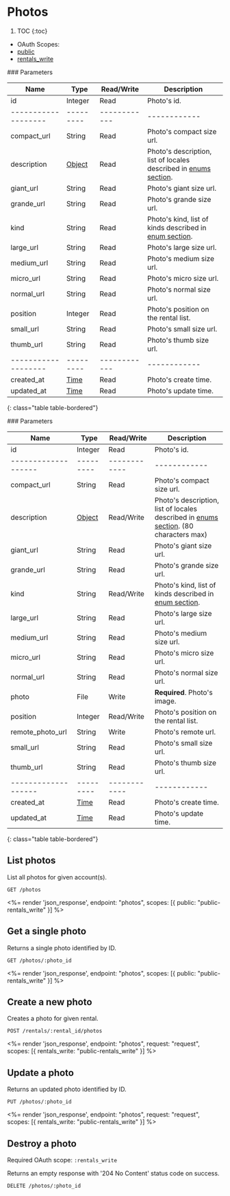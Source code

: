 # Photos

1. TOC
{:toc}

<ul class="nav nav-pills pull-right" role="tablist">
  <li class="disabled"><a>OAuth Scopes:</a></li>
  <li class="active"><a href="#public" role="tab" data-toggle="pill">public</a></li>
  <li><a href="#rentals_write" role="tab" data-toggle="pill">rentals_write</a></li>
</ul>

<div class="tab-content" markdown="1">
  <div class="tab-pane active" id="public" markdown="1">
### Parameters

Name               | Type    | Read/Write | Description
-------------------|---------|------------|------------
id                 | Integer | Read       | Photo's id.
-------------------|---------|------------|------------
compact_url        | String  | Read       | Photo's compact size url.
description        | [Object](/reference/enums#formats)    | Read       | Photo's description, list of locales described in [enums section](/reference/enums#locales).
giant_url          | String  | Read       | Photo's giant size url.
grande_url         | String  | Read       | Photo's grande size url.
kind               | String  | Read       | Photo's kind, list of kinds described in [enum section](/reference/enums/#photo-kinds).
large_url          | String  | Read       | Photo's large size url.
medium_url         | String  | Read       | Photo's medium size url.
micro_url          | String  | Read       | Photo's micro size url.
normal_url         | String  | Read       | Photo's normal size url.
position           | Integer | Read       | Photo's position on the rental list.
small_url          | String  | Read       | Photo's small size url.
thumb_url          | String  | Read       | Photo's thumb size url.
-------------------|---------|------------|------------
created_at         | [Time](/reference/enums#formats) | Read       | Photo's create time.
updated_at         | [Time](/reference/enums#formats) | Read       | Photo's update time.
{: class="table table-bordered"}
  </div>
  <div class="tab-pane" id="rentals_write" markdown="1">
### Parameters

Name               | Type    | Read/Write | Description
-------------------|---------|------------|------------
id                 | Integer | Read       | Photo's id.
-------------------|---------|------------|------------
compact_url        | String  | Read       | Photo's compact size url.
description        | [Object](/reference/enums#formats)    | Read/Write | Photo's description, list of locales described in [enums section](/reference/enums#locales). (80 characters max)
giant_url          | String  | Read       | Photo's giant size url.
grande_url         | String  | Read       | Photo's grande size url.
kind               | String  | Read/Write | Photo's kind, list of kinds described in [enum section](/reference/enums/#photo-kinds).
large_url          | String  | Read       | Photo's large size url.
medium_url         | String  | Read       | Photo's medium size url.
micro_url          | String  | Read       | Photo's micro size url.
normal_url         | String  | Read       | Photo's normal size url.
photo              | File    | Write      | **Required**. Photo's image.
position           | Integer | Read/Write | Photo's position on the rental list.
remote_photo_url   | String  | Write      | Photo's remote url.
small_url          | String  | Read       | Photo's small size url.
thumb_url          | String  | Read       | Photo's thumb size url.
-------------------|---------|------------|------------
created_at         | [Time](/reference/enums#formats) | Read       | Photo's create time.
updated_at         | [Time](/reference/enums#formats) | Read       | Photo's update time.
{: class="table table-bordered"}
  </div>
</div>

## List photos

List all photos for given account(s).

~~~
GET /photos
~~~

<%= render 'json_response', endpoint: "photos", scopes: [{ public: "public-rentals_write" }] %>

## Get a single photo

Returns a single photo identified by ID.

~~~
GET /photos/:photo_id
~~~

<%= render 'json_response', endpoint: "photos", scopes: [{ public: "public-rentals_write" }] %>

## Create a new photo

Creates a photo for given rental.

~~~~
POST /rentals/:rental_id/photos
~~~~

<%= render 'json_response', endpoint: "photos", request: "request",
  scopes: [{ rentals_write: "public-rentals_write" }] %>

## Update a photo

Returns an updated photo identified by ID.

~~~
PUT /photos/:photo_id
~~~

<%= render 'json_response', endpoint: "photos", request: "request",
  scopes: [{ rentals_write: "public-rentals_write" }] %>

## Destroy a photo

Required OAuth scope: `:rentals_write`

Returns an empty response with '204 No Content' status code on success.

~~~~~~
DELETE /photos/:photo_id
~~~~~~
